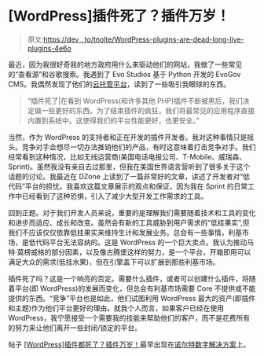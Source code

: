 # [WordPress]插件死了？插件万岁！

> 原文:[https://dev . to/tnolte/WordPress-plugins-are-dead-long-live-plugins-4e6o](https://dev.to/tnolte/wordpress-plugins-are-dead-long-live-plugins-4e6o)

最近，因为我很好奇我的地方政府用什么来驱动他们的网站，我做了一些常见的“查看源”和谷歌搜索。我遇到了 Evo Studios 基于 Python 开发的 EvoGov CMS。我偶然发现了他们的[云托管平台](https://www.evo.cloud/)，读到了一些吸引我眼球的东西。

> “插件死了|在看到 WordPress(和许多其他 PHP)插件不断被黑后，我们决定做一些更好的东西。为了结束插件的疯狂，我们将最常见的应用程序直接内置到系统中。这使得我们的平台性能更好，也更安全。”

当然，作为 WordPress 的支持者和正在开发的插件开发者。我对这种事情只是摇头。竞争对手会想尽一切办法推销他们的产品，有时这意味着打击竞争对手。我们经常看到这种情况，比如无线运营商(美国电话电报公司、T-Mobile、威瑞森、Sprint)。虽然我没有亲自去过那里，但我在美国世界语言营听到了很多关于这个话题的讨论。我最近在 DZone 上读到了一篇非常好的文章，讲述了开发者对“低代码”平台的担忧。我喜欢这篇文章展示的观点和保证，因为我在 Sprint 的日常工作中已经看到了这种恐惧，引入了减少大型开发工作需求的工具。

回到正题。对于我们开发人员来说，重要的是理解我们需要随着技术和工具的变化和进步而适应、成长和改变。虽然会有新的工具威胁到用户需求的“低挂果实”,但我们不应该仅仅依靠低挂果实来维持生计和发展业务。总会有一些事情，利基市场，是低代码平台无法容纳的。这是 WordPress 的一个巨大卖点。我认为推动马特·莫楞威格的部分因素，以及像古腾堡这样的努力，是一个平台，开箱即用可以满足大众的需求(低挂水果)，但在引擎盖下可以扩展到那些利基市场。

插件死了吗？这是一个响亮的否定。需要什么插件，或者可以创建什么插件，将随着平台(即 WordPress)的发展而变化，但总会有利基市场需要 Core 不提供或不能提供的东西。“竞争”平台也是如此，他们试图利用 WordPress 最大的资产(即插件和主题)作为他们平台更好的理由。就我个人而言，如果客户已经在使用 WordPress，我宁愿接受一个需要我的技能来帮助他们的客户，而不是花费所有的努力来让他们离开一些封闭/锁定的平台。

帖子 [[WordPress]插件都死了？插件万岁！](https://www.ndigitals.com/articles/wordpress-plugins-dead-long-live-plugins/)最早出现在[诺尔特数字解决方案](https://www.ndigitals.com)上。
